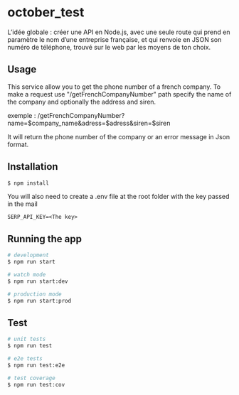 # october_test
L’idée globale : créer une API en Node.js, avec une seule route qui prend en paramètre le nom d’une entreprise française, et qui renvoie en JSON son numéro de téléphone, trouvé sur le web par les moyens de ton choix.


## Usage
This service allow you to get the phone number of a french company.
To make a request use "/getFrenchCompanyNumber" path
specify the name of the company and optionally the address and siren.

exemple : /getFrenchCompanyNumber?name=$company_name&adress=$adress&siren=$siren

It will return the phone number of the company or an error message in Json format.


## Installation

```bash
$ npm install
```
You will also need to create a .env file at the root folder with the key passed in the mail
```
SERP_API_KEY=<The key>
```

## Running the app

```bash
# development
$ npm run start

# watch mode
$ npm run start:dev

# production mode
$ npm run start:prod
```

## Test

```bash
# unit tests
$ npm run test

# e2e tests
$ npm run test:e2e

# test coverage
$ npm run test:cov
```
